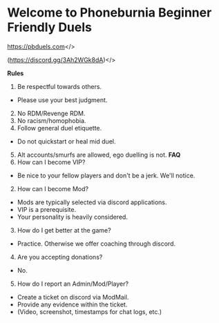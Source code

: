 # Welcome to **Phoneburnia Beginner Friendly Duels**

<a id="pbduels.com">https://pbduels.com</>

<a id="Discord">(https://discord.gg/3Ah2WGk8dA)</>

**Rules**
1. Be respectful towards others.
- Please use your best judgment.
2. No RDM/Revenge RDM.
3. No racism/homophobia.
4. Follow general duel etiquette.
- Do not quickstart or heal mid duel.
5. Alt accounts/smurfs are allowed, ego duelling is not.
**FAQ**
1. How can I become VIP?
- Be nice to your fellow players and don't be a jerk. We'll notice.
2. How can I become Mod?
- Mods are typically selected via discord applications.
- VIP is a prerequisite.
- Your personality is heavily considered.
3. How do I get better at the game?
- Practice. Otherwise we offer coaching through discord.
4. Are you accepting donations?
- No.
5. How do I report an Admin/Mod/Player?
- Create a ticket on discord via ModMail.
- Provide any evidence within the ticket.
- (Video, screenshot, timestamps for chat logs, etc.)
